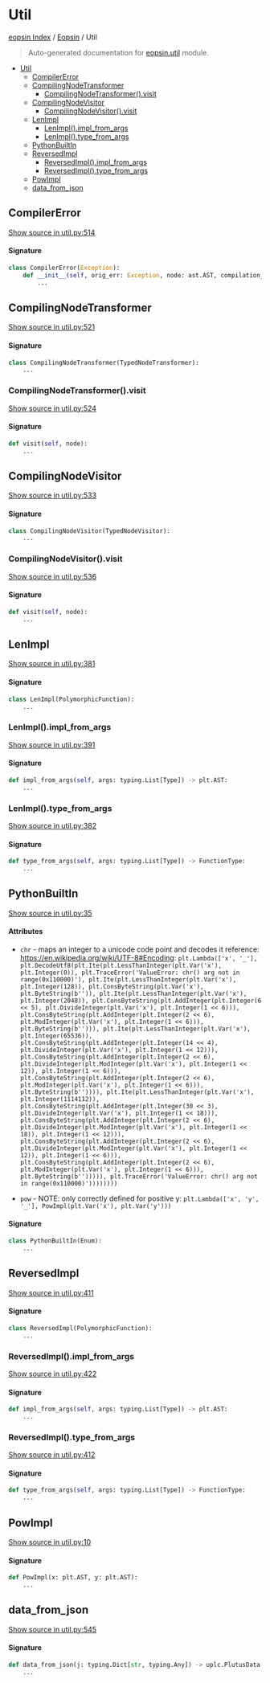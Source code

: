 # Util

[eopsin Index](../README.md#eopsin-index) /
[Eopsin](./index.md#eopsin) /
Util

> Auto-generated documentation for [eopsin.util](https://github.com/ImperatorLang/eopsin/blob/feat/docs/eopsin/util.py) module.

- [Util](#util)
  - [CompilerError](#compilererror)
  - [CompilingNodeTransformer](#compilingnodetransformer)
    - [CompilingNodeTransformer().visit](#compilingnodetransformer()visit)
  - [CompilingNodeVisitor](#compilingnodevisitor)
    - [CompilingNodeVisitor().visit](#compilingnodevisitor()visit)
  - [LenImpl](#lenimpl)
    - [LenImpl().impl_from_args](#lenimpl()impl_from_args)
    - [LenImpl().type_from_args](#lenimpl()type_from_args)
  - [PythonBuiltIn](#pythonbuiltin)
  - [ReversedImpl](#reversedimpl)
    - [ReversedImpl().impl_from_args](#reversedimpl()impl_from_args)
    - [ReversedImpl().type_from_args](#reversedimpl()type_from_args)
  - [PowImpl](#powimpl)
  - [data_from_json](#data_from_json)

## CompilerError

[Show source in util.py:514](https://github.com/ImperatorLang/eopsin/blob/feat/docs/eopsin/util.py#L514)

#### Signature

```python
class CompilerError(Exception):
    def __init__(self, orig_err: Exception, node: ast.AST, compilation_step: str):
        ...
```



## CompilingNodeTransformer

[Show source in util.py:521](https://github.com/ImperatorLang/eopsin/blob/feat/docs/eopsin/util.py#L521)

#### Signature

```python
class CompilingNodeTransformer(TypedNodeTransformer):
    ...
```

### CompilingNodeTransformer().visit

[Show source in util.py:524](https://github.com/ImperatorLang/eopsin/blob/feat/docs/eopsin/util.py#L524)

#### Signature

```python
def visit(self, node):
    ...
```



## CompilingNodeVisitor

[Show source in util.py:533](https://github.com/ImperatorLang/eopsin/blob/feat/docs/eopsin/util.py#L533)

#### Signature

```python
class CompilingNodeVisitor(TypedNodeVisitor):
    ...
```

### CompilingNodeVisitor().visit

[Show source in util.py:536](https://github.com/ImperatorLang/eopsin/blob/feat/docs/eopsin/util.py#L536)

#### Signature

```python
def visit(self, node):
    ...
```



## LenImpl

[Show source in util.py:381](https://github.com/ImperatorLang/eopsin/blob/feat/docs/eopsin/util.py#L381)

#### Signature

```python
class LenImpl(PolymorphicFunction):
    ...
```

### LenImpl().impl_from_args

[Show source in util.py:391](https://github.com/ImperatorLang/eopsin/blob/feat/docs/eopsin/util.py#L391)

#### Signature

```python
def impl_from_args(self, args: typing.List[Type]) -> plt.AST:
    ...
```

### LenImpl().type_from_args

[Show source in util.py:382](https://github.com/ImperatorLang/eopsin/blob/feat/docs/eopsin/util.py#L382)

#### Signature

```python
def type_from_args(self, args: typing.List[Type]) -> FunctionType:
    ...
```



## PythonBuiltIn

[Show source in util.py:35](https://github.com/ImperatorLang/eopsin/blob/feat/docs/eopsin/util.py#L35)

#### Attributes

- `chr` - maps an integer to a unicode code point and decodes it
  reference: https://en.wikipedia.org/wiki/UTF-8#Encoding: `plt.Lambda(['x', '_'], plt.DecodeUtf8(plt.Ite(plt.LessThanInteger(plt.Var('x'), plt.Integer(0)), plt.TraceError('ValueError: chr() arg not in range(0x110000)'), plt.Ite(plt.LessThanInteger(plt.Var('x'), plt.Integer(128)), plt.ConsByteString(plt.Var('x'), plt.ByteString(b'')), plt.Ite(plt.LessThanInteger(plt.Var('x'), plt.Integer(2048)), plt.ConsByteString(plt.AddInteger(plt.Integer(6 << 5), plt.DivideInteger(plt.Var('x'), plt.Integer(1 << 6))), plt.ConsByteString(plt.AddInteger(plt.Integer(2 << 6), plt.ModInteger(plt.Var('x'), plt.Integer(1 << 6))), plt.ByteString(b''))), plt.Ite(plt.LessThanInteger(plt.Var('x'), plt.Integer(65536)), plt.ConsByteString(plt.AddInteger(plt.Integer(14 << 4), plt.DivideInteger(plt.Var('x'), plt.Integer(1 << 12))), plt.ConsByteString(plt.AddInteger(plt.Integer(2 << 6), plt.DivideInteger(plt.ModInteger(plt.Var('x'), plt.Integer(1 << 12)), plt.Integer(1 << 6))), plt.ConsByteString(plt.AddInteger(plt.Integer(2 << 6), plt.ModInteger(plt.Var('x'), plt.Integer(1 << 6))), plt.ByteString(b'')))), plt.Ite(plt.LessThanInteger(plt.Var('x'), plt.Integer(1114112)), plt.ConsByteString(plt.AddInteger(plt.Integer(30 << 3), plt.DivideInteger(plt.Var('x'), plt.Integer(1 << 18))), plt.ConsByteString(plt.AddInteger(plt.Integer(2 << 6), plt.DivideInteger(plt.ModInteger(plt.Var('x'), plt.Integer(1 << 18)), plt.Integer(1 << 12))), plt.ConsByteString(plt.AddInteger(plt.Integer(2 << 6), plt.DivideInteger(plt.ModInteger(plt.Var('x'), plt.Integer(1 << 12)), plt.Integer(1 << 6))), plt.ConsByteString(plt.AddInteger(plt.Integer(2 << 6), plt.ModInteger(plt.Var('x'), plt.Integer(1 << 6))), plt.ByteString(b''))))), plt.TraceError('ValueError: chr() arg not in range(0x110000)'))))))))`

- `pow` - NOTE: only correctly defined for positive y: `plt.Lambda(['x', 'y', '_'], PowImpl(plt.Var('x'), plt.Var('y')))`


#### Signature

```python
class PythonBuiltIn(Enum):
    ...
```



## ReversedImpl

[Show source in util.py:411](https://github.com/ImperatorLang/eopsin/blob/feat/docs/eopsin/util.py#L411)

#### Signature

```python
class ReversedImpl(PolymorphicFunction):
    ...
```

### ReversedImpl().impl_from_args

[Show source in util.py:422](https://github.com/ImperatorLang/eopsin/blob/feat/docs/eopsin/util.py#L422)

#### Signature

```python
def impl_from_args(self, args: typing.List[Type]) -> plt.AST:
    ...
```

### ReversedImpl().type_from_args

[Show source in util.py:412](https://github.com/ImperatorLang/eopsin/blob/feat/docs/eopsin/util.py#L412)

#### Signature

```python
def type_from_args(self, args: typing.List[Type]) -> FunctionType:
    ...
```



## PowImpl

[Show source in util.py:10](https://github.com/ImperatorLang/eopsin/blob/feat/docs/eopsin/util.py#L10)

#### Signature

```python
def PowImpl(x: plt.AST, y: plt.AST):
    ...
```



## data_from_json

[Show source in util.py:545](https://github.com/ImperatorLang/eopsin/blob/feat/docs/eopsin/util.py#L545)

#### Signature

```python
def data_from_json(j: typing.Dict[str, typing.Any]) -> uplc.PlutusData:
    ...
```